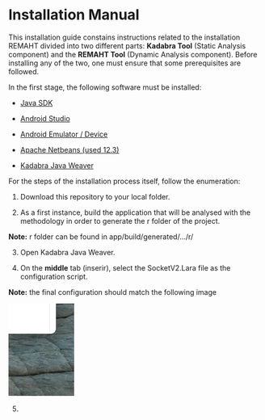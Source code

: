 # Installation Manual

This installation guide constains instructions related to the installation REMAHT divided into two different parts: **Kadabra Tool** (Static Analysis component) and the **REMAHT Tool** (Dynamic Analysis component). Before installing any of the two, one must ensure that some prerequisites are followed. 

In the first stage, the following software must be installed:

  - [Java SDK](https://www.oracle.com/pt/java/technologies/javase/javase-jdk8-downloads.html) 
  
  - [Android Studio](https://developer.android.com/studio?gclid=Cj0KCQjwkZiFBhD9ARIsAGxFX8Aipaq7tc9u3yKlWyLQrfQ1Y5uf4ZeKiN0Oqvc0UDgw2HBcdNHH6joaArRPEALw_wcB&gclsrc=aw.ds)
  
  - [Android Emulator / Device](https://developer.android.com/studio/run/managing-avds)
  
  - [Apache Netbeans (used 12.3)](https://netbeans.apache.org/download/index.html)

  - [Kadabra Java Weaver](http://specs.fe.up.pt/tools/kadabra/)


For the steps of the installation process itself, follow the enumeration:

 1. Download this repository to your local folder.
 
 2. As a first instance, build the application that will be analysed with the methodology in order to generate the r folder of the project. 
 
 
**Note:** r folder can be found in app/build/generated/.../r/ 


 3. Open Kadabra Java Weaver.
 
 4. On the **middle** tab (inserir), select the SocketV2.Lara file as the configuration script.


**Note:** the final configuration should match the following image

<img src="/../Images/test1.png" alt="My cool logo"/>



 5. 
